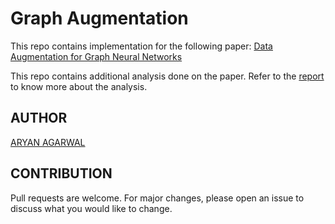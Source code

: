 # Graph Augmentation 
This repo contains implementation for the following paper:
[Data Augmentation for Graph Neural Networks](https://arxiv.org/pdf/2006.06830.pdf)

This repo contains additional analysis done on the paper. Refer to the [report](https://github.com/worldinmyfist/Graph_Augmentation/blob/main/Report.pdf) to know more about the analysis.

## AUTHOR
[ARYAN AGARWAL](https://github.com/worldinmyfist/)

## CONTRIBUTION
Pull requests are welcome. For major changes, please open an issue to discuss what you would like to change.
